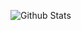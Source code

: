 ![Github Stats](https://github-readme-stats.vercel.app/api?username=bosscai-ops&show_icons=true&theme=dark&count_private=true)
